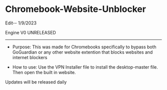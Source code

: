 # Chromebook-Website-Unblocker
Edit-- 1/9/2023

Engine V0 UNRELEASED


-------------------------------------------------------------------------------------------------------------------------------------------------------------------------
* Purpose: This was made for Chromebooks specifically to bypass both GoGuardian or any other website extention that blocks websites and internet blockers

* How to use: Use the VPN Installer file to install the desktop-master file. Then open the built in website.

Updates will be released daily
